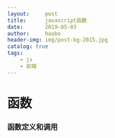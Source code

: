 ```yaml
---
layout:     post
title:      javascript函数
date:       2019-05-03
author:     haobo
header-img: img/post-bg-2015.jpg
catalog: true
tags:
    - js
    - 前端
---
```


# 函数

### 函数定义和调用
